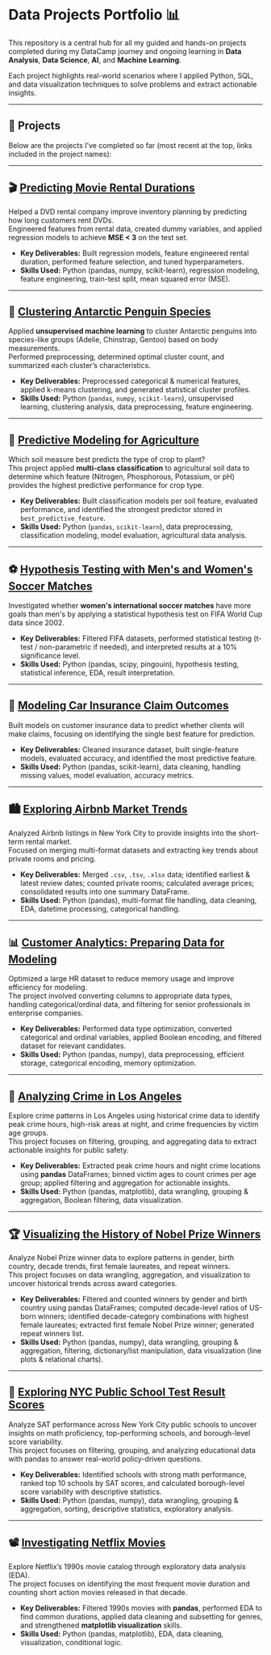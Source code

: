 # Data Projects Portfolio 📊

This repository is a central hub for all my guided and hands-on projects completed during my DataCamp journey and ongoing learning in **Data Analysis**, **Data Science**, **AI**, and **Machine Learning**.  

Each project highlights real-world scenarios where I applied Python, SQL, and data visualization techniques to solve problems and extract actionable insights.  

---

## 📂 Projects
Below are the projects I’ve completed so far (most recent at the top, links included in the project names):

---

## 🎬 [Predicting Movie Rental Durations](https://github.com/Eyad-27/predicting-movie-rental-durations)

Helped a DVD rental company improve inventory planning by predicting how long customers rent DVDs.  
Engineered features from rental data, created dummy variables, and applied regression models to achieve **MSE < 3** on the test set.  

- **Key Deliverables:** Built regression models, feature engineered rental duration, performed feature selection, and tuned hyperparameters.  
- **Skills Used:** Python (pandas, numpy, scikit-learn), regression modeling, feature engineering, train-test split, mean squared error (MSE).  

---

## 🐧 [Clustering Antarctic Penguin Species](https://github.com/Eyad-27/clustering-antarctic-penguins)

Applied **unsupervised machine learning** to cluster Antarctic penguins into species-like groups (Adelie, Chinstrap, Gentoo) based on body measurements.  
Performed preprocessing, determined optimal cluster count, and summarized each cluster’s characteristics.

- **Key Deliverables:** Preprocessed categorical & numerical features, applied k-means clustering, and generated statistical cluster profiles.  
- **Skills Used:** Python (`pandas`, `numpy`, `scikit-learn`), unsupervised learning, clustering analysis, data preprocessing, feature engineering.  

---

## 🌱 [Predictive Modeling for Agriculture](https://github.com/Eyad-27/predictive-agriculture-modeling)

Which soil measure best predicts the type of crop to plant?  
This project applied **multi-class classification** to agricultural soil data to determine which feature (Nitrogen, Phosphorous, Potassium, or pH) provides the highest predictive performance for crop type.  

- **Key Deliverables:** Built classification models per soil feature, evaluated performance, and identified the strongest predictor stored in `best_predictive_feature`.  
- **Skills Used:** Python (`pandas`, `scikit-learn`), data preprocessing, classification modeling, model evaluation, agricultural data analysis.

---

## ⚽ [Hypothesis Testing with Men's and Women's Soccer Matches](https://github.com/Eyad-27/Hypothesis-Testing-Soccer)

Investigated whether **women's international soccer matches** have more goals than men's by applying a statistical hypothesis test on FIFA World Cup data since 2002.  

- **Key Deliverables:** Filtered FIFA datasets, performed statistical testing (t-test / non-parametric if needed), and interpreted results at a 10% significance level.  
- **Skills Used:** Python (pandas, scipy, pingouin), hypothesis testing, statistical inference, EDA, result interpretation.  

---

## 🚗 [Modeling Car Insurance Claim Outcomes](https://github.com/Eyad-27/modeling-car-insurance-claims)

Built models on customer insurance data to predict whether clients will make claims, focusing on identifying the single best feature for prediction.  

- **Key Deliverables:** Cleaned insurance dataset, built single-feature models, evaluated accuracy, and identified the most predictive feature.  
- **Skills Used:** Python (pandas, scikit-learn), data cleaning, handling missing values, model evaluation, accuracy metrics.  

---

## 🏙️ [Exploring Airbnb Market Trends](https://github.com/Eyad-27/exploring-airbnb-market-trends)

Analyzed Airbnb listings in New York City to provide insights into the short-term rental market.  
Focused on merging multi-format datasets and extracting key trends about private rooms and pricing.  

- **Key Deliverables:** Merged `.csv`, `.tsv`, `.xlsx` data; identified earliest & latest review dates; counted private rooms; calculated average prices; consolidated results into one summary DataFrame.  
- **Skills Used:** Python (pandas), multi-format file handling, data cleaning, EDA, datetime processing, categorical handling.  

---

## 📊 [Customer Analytics: Preparing Data for Modeling](https://github.com/Eyad-27/customer-analytics-preparing-data)

Optimized a large HR dataset to reduce memory usage and improve efficiency for modeling.  
The project involved converting columns to appropriate data types, handling categorical/ordinal data, and filtering for senior professionals in enterprise companies.  

- **Key Deliverables:** Performed data type optimization, converted categorical and ordinal variables, applied Boolean encoding, and filtered dataset for relevant candidates.  
- **Skills Used:** Python (pandas, numpy), data preprocessing, efficient storage, categorical encoding, memory optimization.  

---

## 🚨 [Analyzing Crime in Los Angeles](https://github.com/Eyad-27/analyzing-crime-in-los-angeles)

Explore crime patterns in Los Angeles using historical crime data to identify peak crime hours, high-risk areas at night, and crime frequencies by victim age groups.  
This project focuses on filtering, grouping, and aggregating data to extract actionable insights for public safety.

- **Key Deliverables:** Extracted peak crime hours and night crime locations using **pandas** DataFrames; binned victim ages to count crimes per age group; applied filtering and aggregation for actionable insights.  
- **Skills Used:** Python (pandas, matplotlib), data wrangling, grouping & aggregation, Boolean filtering, data visualization.  

---

## 🏆 [Visualizing the History of Nobel Prize Winners](https://github.com/Eyad-27/visualizing-nobel-prize-winners)

Analyze Nobel Prize winner data to explore patterns in gender, birth country, decade trends, first female laureates, and repeat winners.  
This project focuses on data wrangling, aggregation, and visualization to uncover historical trends across award categories.

- **Key Deliverables:** Filtered and counted winners by gender and birth country using pandas DataFrames; computed decade-level ratios of US-born winners; identified decade-category combinations with highest female laureates; extracted first female Nobel Prize winner; generated repeat winners list.  
- **Skills Used:** Python (pandas, numpy), data wrangling, grouping & aggregation, filtering, dictionary/list manipulation, data visualization (line plots & relational charts).  

---

## 🏫 [Exploring NYC Public School Test Result Scores](https://github.com/Eyad-27/exploring-NYC-school-results)

Analyze SAT performance across New York City public schools to uncover insights on math proficiency, top-performing schools, and borough-level score variability.  
This project focuses on filtering, grouping, and analyzing educational data with pandas to answer real-world policy-driven questions.  

- **Key Deliverables:** Identified schools with strong math performance, ranked top 10 schools by SAT scores, and calculated borough-level score variability with descriptive statistics.  
- **Skills Used:** Python (pandas, numpy), data wrangling, grouping & aggregation, sorting, descriptive statistics, exploratory analysis.  

---

## 📽️ [Investigating Netflix Movies](https://github.com/Eyad-27/investigating-Netflix-movies)

Explore Netflix’s 1990s movie catalog through exploratory data analysis (EDA).  
The project focuses on identifying the most frequent movie duration and counting short action movies released in that decade.  

- **Key Deliverables:** Filtered 1990s movies with **pandas**, performed EDA to find common durations, applied data cleaning and subsetting for genres, and strengthened **matplotlib visualization** skills.  
- **Skills Used:** Python (pandas, matplotlib), EDA, data cleaning, visualization, conditional logic.  
